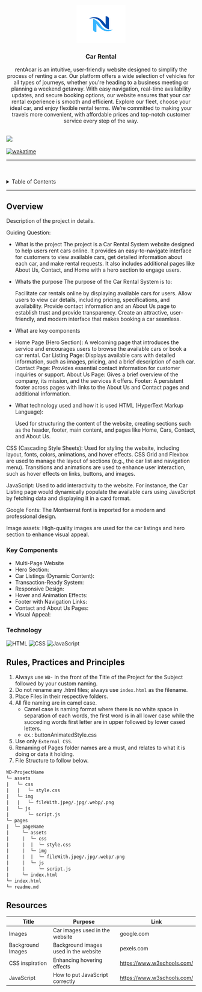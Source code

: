 <a name="readme-top">

<br/>

<br />
<div align="center">
  <a href="https://github.com/neilll24/">
  <!-- TODO: If you want to add logo or banner you can add it here -->
    <img src="./assets/img/readmelogo.png" alt="Nyebe" width="130" height="100">
  </a>
<!-- TODO: Change Title to the name of the title of your Project -->
  <h3 align="center">Car Rental</h3>
</div>
<!-- TODO: Make a short description -->
<div align="center">
rentAcar is an intuitive, user-friendly website designed to simplify the process of renting a car. Our platform offers a wide selection of vehicles for all types of journeys, whether you're heading to a business meeting or planning a weekend getaway. With easy navigation, real-time availability updates, and secure booking options, our website ensures that your car rental experience is smooth and efficient. Explore our fleet, choose your ideal car, and enjoy flexible rental terms. We’re committed to making your travels more convenient, with affordable prices and top-notch customer service every step of the way.
</div>

<br />

<!-- TODO: Change the zyx-0314 into your github username  -->
<!-- TODO: Change the WD-Template-Project into the same name of your folder -->
![](https://visit-counter.vercel.app/counter.png?page=neilll24/AWD-Seatwork-1-2-SN-25)

[![wakatime](https://wakatime.com/badge/user/018dd99a-4985-4f98-8216-6ca6fe2ce0f8/project/63501637-9a31-42f0-960d-4d0ab47977f8.svg)](https://wakatime.com/badge/user/018dd99a-4985-4f98-8216-6ca6fe2ce0f8/project/63501637-9a31-42f0-960d-4d0ab47977f8)

---

<br />
<br />

<!-- TODO: If you want to add more layers for your readme -->
<details>
  <summary>Table of Contents</summary>
  <ol>
    <li>
      <a href="#overview">Overview</a>
      <ol>
        <li>
          <a href="#key-components">Key Components</a>
        </li>
        <li>
          <a href="#technology">Technology</a>
        </li>
      </ol>
    </li>
    <li>
      <a href="#rule,-practices-and-principles">Rules, Practices and Principles</a>
    </li>
    <li>
      <a href="#resources">Resources</a>
    </li>
  </ol>
</details>

---

## Overview

<!-- TODO: To be changed -->
<!-- The following are just sample -->
Description of the project in details.

Guiding Question:
- What is the project
  The project is a Car Rental System website designed to help users rent cars online. It provides an easy-to-navigate interface for customers to view available cars, get detailed information about each car,   and make rental requests. It also includes additional pages like About Us, Contact, and Home with a hero section to engage users.
- Whats the purpose
  The purpose of the Car Rental System is to:

    Facilitate car rentals online by displaying available cars for users.
    Allow users to view car details, including pricing, specifications, and availability.
    Provide contact information and an About Us page to establish trust and provide transparency.
    Create an attractive, user-friendly, and modern interface that makes booking a car seamless.
  
- What are key components
- 
    Home Page (Hero Section): A welcoming page that introduces the service and encourages users to browse the available cars or book a car rental.
    Car Listing Page: Displays available cars with detailed information, such as images, pricing, and a brief description of each car.
    Contact Page: Provides essential contact information for customer inquiries or support.
    About Us Page: Gives a brief overview of the company, its mission, and the services it offers.
    Footer: A persistent footer across pages with links to the About Us and Contact pages and additional information.
  
- What technology used and how it is used
  HTML (HyperText Markup Language):

    Used for structuring the content of the website, creating sections such as the header, footer, main content, and pages like Home, Cars, Contact, and About Us.

CSS (Cascading Style Sheets):
    Used for styling the website, including layout, fonts, colors, animations, and hover effects.
    CSS Grid and Flexbox are used to manage the layout of sections (e.g., the car list and navigation menu).
    Transitions and animations are used to enhance user interaction, such as hover effects on links, buttons, and images.

JavaScript:
    Used to add interactivity to the website.
    For instance, the Car Listing page would dynamically populate the available cars using JavaScript by fetching data and displaying it in a card format.

Google Fonts:
    The Montserrat font is imported for a modern and professional design.

Image assets:
    High-quality images are used for the car listings and hero section to enhance visual appeal.

    
### Key Components
<!-- TODO: List of Key Components -->
<!-- The following are just sample -->
- Multi-Page Website
- Hero Section:
- Car Listings (Dynamic Content):
- Transaction-Ready System:
- Responsive Design:
- Hover and Animation Effects:
- Footer with Navigation Links:
- Contact and About Us Pages:
- Visual Appeal:


### Technology
<!-- TODO: List of Technology Used -->
![HTML](https://img.shields.io/badge/HTML-E34F26?style=for-the-badge&logo=html5&logoColor=white)
![CSS](https://img.shields.io/badge/CSS-1572B6?style=for-the-badge&logo=css3&logoColor=white)
![JavaScript](https://img.shields.io/badge/JavaScript-F7DF1E?style=for-the-badge&logo=javascript&logoColor=white)

## Rules, Practices and Principles
1. Always use `WD-` in the front of the Title of the Project for the Subject followed by your custom naming.
2. Do not rename any .html files; always use `index.html` as the filename.
3. Place Files in their respective folders.
4. All file naming are in camel case.
   - Camel case is naming format where there is no white space in separation of each words, the first word is in all lower case while the succeding words first letter are in upper followed by lower cased letters.
   - ex.: buttonAnimatedStyle.css
5. Use only `External CSS`.
6. Renaming of Pages folder names are a must, and relates to what it is doing or data it holding.
7. File Structure to follow below.

```
WD-ProjectName
└─ assets
|   └─ css
|   |   └─ style.css
|   └─ img
|   |   └─ fileWith.jpeg/.jpg/.webp/.png
|   └─ js
|       └─ script.js
└─ pages
|  └─ pageName
|     └─ assets
|     |  └─ css
|     |  |  └─ style.css
|     |  └─ img
|     |  |  └─ fileWith.jpeg/.jpg/.webp/.png
|     |  └─ js
|     |     └─ script.js
|     └─ index.html
└─ index.html
└─ readme.md
```

## Resources

<!-- TODO: Add References -->
| Title | Purpose | Link |
|-|-|-|
| Images | Car images used in the website | google.com |
| Background Images | Background images used in the website | pexels.com |
| CSS inspiration | Enhancing hovering effects | https://www.w3schools.com/ |
| JavaScript | How to put JavaScript correctly | https://www.w3schools.com/ |
